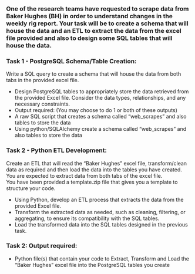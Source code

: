### One of the research teams have requested to scrape data from Baker Hughes (BH) in order to understand changes in the weekly rig report.  Your task will be to create a schema that will house the data and an ETL to extract the data from the excel file provided and also to design some SQL tables that will house the data. 

### Task 1 - PostgreSQL Schema/Table Creation: 
Write a SQL query to create a schema that will house the data from both tabs in the provided excel file.
-	Design PostgreSQL tables to appropriately store the data retrieved from the provided Excel file. Consider the data types, relationships, and any necessary constraints. 
-	 Output required: (You may choose to do 1 or both of these outputs)
-	A raw SQL script that creates a schema called “web_scrapes” and also tables to store the data
-	Using python/SQLAlchemy create a schema called “web_scrapes” and also tables to store the data
  
### Task 2 -  Python ETL Development:
Create an ETL that will read the “Baker Hughes” excel file, transform/clean data as required and then load the data into the tables you have created. You are expected to extract data from both tabs of the excel file.  
You have been provided a template.zip file that gives you a template to structure your code.
-	Using Python, develop an ETL process that extracts the data from the provided Excel file.
-	Transform the extracted data as needed, such as cleaning, filtering, or aggregating, to ensure its compatibility with the SQL tables.
-	Load the transformed data into the SQL tables designed in the previous task.

### Task 2: Output required: 
-	Python file(s) that contain your code to Extract, Transform and Load the “Baker Hughes” excel file into the PostgreSQL tables you create
